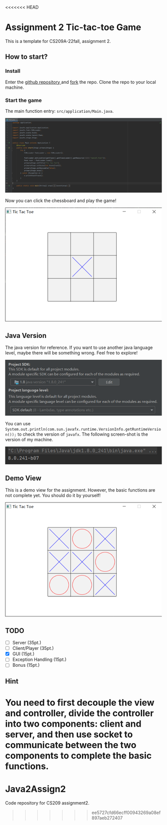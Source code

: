 <<<<<<< HEAD
# Assignment 2 Tic-tac-toe Game

This is a template for CS209A-22fall, assignment 2.

## How to start?

### Install

Enter the [github repository ](https://github.com/Sustech-yx/Tic-tac-toe)and [fork](https://github.com/Sustech-yx/Tic-tac-toe/fork) the repo. Clone the repo to your local machine.

### Start the game

The main function entry: `src/application/Main.java`.

![image-20220930180502858](README.assets/image-20220930180502858.png)

Now you can click the chessboard and play the game!

![image-20220930180659882](README.assets/image-20220930180659882.png)

## Java Version

The java version for reference. If you want to use another java language level, maybe there will be something wrong. Feel free to explore!

![image-20220930145108089](README.assets/image-20220930145108089.png)

You can use `System.out.println(com.sun.javafx.runtime.VersionInfo.getRuntimeVersion());` to check the version of `javafx`. The following screen-shot is the version of my machine.

![image-20221026155813168](README.assets/image-20221026155813168.png)

## Demo View

This is a demo view for the assignment. However, the basic functions are not complete yet. You should do it by yourself!

![image-20220930144914104](README.assets/image-20220930144914104.png)

## TODO

- [ ] Server (35pt.)
- [ ] Client/Player (35pt.)
- [x] GUI (15pt.)
- [ ] Exception Handling (15pt.)
- [ ] Bonus (15pt.)

## Hint

You need to first decouple the view and controller, divide the controller into two components: **client** and **server**, and then use **socket** to communicate between the two components to complete the basic functions.
=======
# Java2Assign2
Code repository for CS209 assignment2.
>>>>>>> ee5727cfd66ecff00943269a08ef897aeb272407
